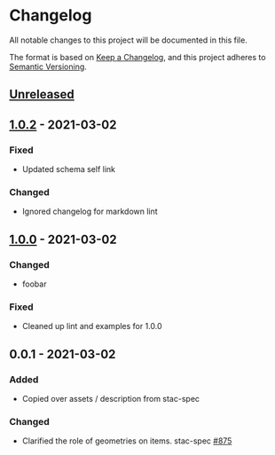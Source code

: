 # Changelog
All notable changes to this project will be documented in this file.

The format is based on [Keep a Changelog](https://keepachangelog.com/en/1.0.0/),
and this project adheres to [Semantic Versioning](https://semver.org/spec/v2.0.0.html).

## [Unreleased]

## [1.0.2] - 2021-03-02
### Fixed
- Updated schema self link

### Changed
- Ignored changelog for markdown lint

## [1.0.0] - 2021-03-02
### Changed
- foobar

### Fixed
- Cleaned up lint and examples for 1.0.0

## 0.0.1 - 2021-03-02
### Added
- Copied over assets / description from stac-spec

### Changed
- Clarified the role of geometries on items. stac-spec [#875](https://github.com/radiantearth/stac-spec/pull/875)

[Unreleased]: https://github.com/stac-extensions/label/compare/v1.0.2...HEAD
[1.0.2]: https://github.com/stac-extensions/label/compare/v1.0.0...v1.0.2
[1.0.0]: https://github.com/stac-extensions/label/compare/v0.0.1...v1.0.0
